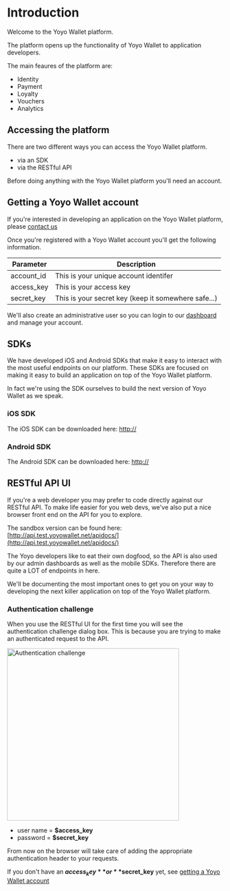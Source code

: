 # Introduction

Welcome to the Yoyo Wallet platform. 

The platform opens up the functionality of Yoyo Wallet to application developers.

The main feaures of the platform are:

- Identity
- Payment
- Loyalty
- Vouchers
- Analytics

## Accessing the platform

There are two different ways you can access the Yoyo Wallet platform.

- via an SDK
- via the RESTful API

Before doing anything with the Yoyo Wallet platform you'll need an account.

## Getting a Yoyo Wallet account

If you're interested in developing an application on the Yoyo Wallet platform, please [contact us](http://yoyowallet.com/contact-us/)

Once you're registered with a Yoyo Wallet account you'll get the following information.

Parameter | Description
--------- | -----------
account_id | This is your unique account identifer
access_key | This is your access key 
secret_key | This is your secret key (keep it somewhere safe...)

We'll also create an administrative user so you can login to our [dashboard](https://dashboard.test.yoyowallet.net) and manage your account.

## SDKs

We have developed iOS and Android SDKs that make it easy to interact with the most useful endpoints on our platform.  These SDKs are focused on making it easy to build an application on top of the Yoyo Wallet platform.

In fact we're using the SDK ourselves to build the next version of Yoyo Wallet as we speak. 

### iOS SDK

The iOS SDK can be downloaded here: [http://](http://)

### Android SDK

The Android SDK can be downloaded here: [http://](http://)

## RESTful API UI

If you're a web developer you may prefer to code directly against our RESTful API.  To make life easier for you web devs, we've also put a nice browser front end on the API for you to explore.

The sandbox version can be found here: [http://api.test.yoyowallet.net/apidocs/](http://api.test.yoyowallet.net/apidocs/)

The Yoyo developers like to eat their own dogfood, so the API is also used by our admin dashboards as well as the mobile SDKs.
Therefore there are quite a LOT of endpoints in here.

We'll be documenting the most important ones to get you on your way to developing the next killer application on top of the Yoyo Wallet platform.

### Authentication challenge

When you use the RESTful UI for the first time you will see the authentication challenge dialog box.  This is because you are trying to make an authenticated request to the API.

<img src="images/auth-challenge.png" alt="Authentication challenge" style="width: 400px;"/>

- user name = **$access_key**
- password = **$secret_key**

From now on the browser will take care of adding the appropriate authentication header to your requests.

If you don't have an **$access_key** or **$secret_key** yet, see [getting a Yoyo Wallet account](#getting-a-yoyo-wallet-account)
